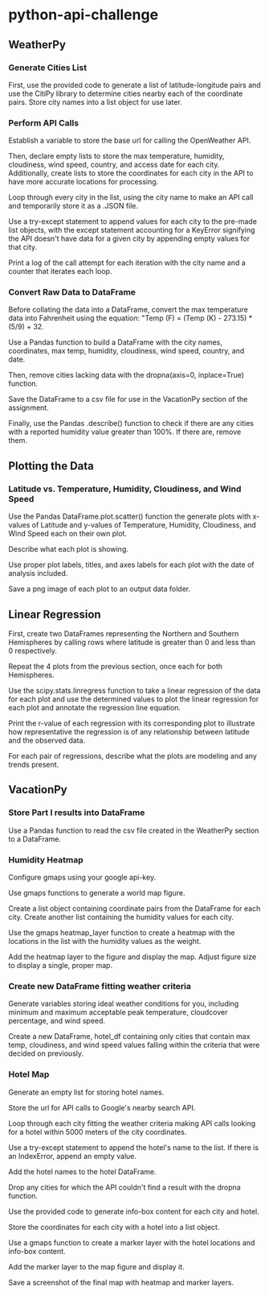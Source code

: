 # python-api-challenge

## WeatherPy

### Generate Cities List

First, use the provided code to generate a list of latitude-longitude pairs and use the CitiPy library to determine cities nearby each of the coordinate pairs.
Store city names into a list object for use later.

### Perform API Calls

Establish a variable to store the base url for calling the OpenWeather API.

Then, declare empty lists to store the max temperature, humidity, cloudiness, wind speed, country, and access date for each city.  Additionally, create lists to store the coordinates for each city in the API to have more accurate locations for processing.

Loop through every city in the list, using the city name to make an API call and temporarily store it as a .JSON file.

Use a try-except statement to append values for each city to the pre-made list objects, with the except statement accounting for a KeyError signifying the API doesn't have data for a given city by appending empty values for that city.

Print a log of the call attempt for each iteration with the city name and a counter that iterates each loop.

### Convert Raw Data to DataFrame

Before collating the data into a DataFrame, convert the max temperature data into Fahrenheit using the equation: "Temp (F) = (Temp (K) - 273.15) * (5/9) + 32.

Use a Pandas function to build a DataFrame with the city names, coordinates, max temp, humidity, cloudiness, wind speed, country, and date.

Then, remove cities lacking data with the dropna(axis=0, inplace=True) function.

Save the DataFrame to a csv file for use in the VacationPy section of the assignment.

Finally, use the Pandas .describe() function to check if there are any cities with a reported humidity value greater than 100%.  If there are, remove them.

## Plotting the Data

### Latitude vs. Temperature, Humidity, Cloudiness, and Wind Speed

Use the Pandas DataFrame.plot.scatter() function the generate plots with x-values of Latitude and y-values of Temperature, Humidity, Cloudiness, and Wind Speed each on their own plot.

Describe what each plot is showing.

Use proper plot labels, titles, and axes labels for each plot with the date of analysis included.

Save a png image of each plot to an output data folder.

## Linear Regression

First, create two DataFrames representing the Northern and Southern Hemispheres by calling rows where latitude is greater than 0 and less than 0 respectively.

Repeat the 4 plots from the previous section, once each for both Hemispheres.

Use the scipy.stats.linregress function to take a linear regression of the data for each plot and use the determined values to plot the linear regression for each plot and annotate the regression line equation.

Print the r-value of each regression with its corresponding plot to illustrate how representative the regression is of any relationship between latitude and the observed data.

For each pair of regressions, describe what the plots are modeling and any trends present.

## VacationPy

### Store Part I results into DataFrame

Use a Pandas function to read the csv file created in the WeatherPy section to a DataFrame.

### Humidity Heatmap

Configure gmaps using your google api-key.

Use gmaps functions to generate a world map figure.

Create a list object containing coordinate pairs from the DataFrame for each city.
Create another list containing the humidity values for each city.

Use the gmaps heatmap_layer function to create a heatmap with the locations in the list with the humidity values as the weight.

Add the heatmap layer to the figure and display the map.
Adjust figure size to display a single, proper map.

### Create new DataFrame fitting weather criteria

Generate variables storing ideal weather conditions for you, including minimum and maximum acceptable peak temperature, cloudcover percentage, and wind speed.

Create a new DataFrame, hotel_df containing only cities that contain max temp, cloudiness, and wind speed values falling within the criteria that were decided on previously.

### Hotel Map

Generate an empty list for storing hotel names.

Store the url for API calls to Google's nearby search API.

Loop through each city fitting the weather criteria making API calls looking for a hotel within 5000 meters of the city coordinates.

Use a try-except statement to append the hotel's name to the list.  If there is an IndexError, append an empty value.

Add the hotel names to the hotel DataFrame.

Drop any cities for which the API couldn't find a result with the dropna function.

Use the provided code to generate info-box content for each city and hotel.

Store the coordinates for each city with a hotel into a list object.

Use a gmaps function to create a marker layer with the hotel locations and info-box content.

Add the marker layer to the map figure and display it.

Save a screenshot of the final map with heatmap and marker layers.
